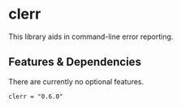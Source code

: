 # clerr

This library aids in command-line error reporting.

## Features & Dependencies

There are currently no optional features.

    clerr = "0.6.0"
